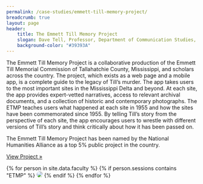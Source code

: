 ```yaml
---
permalink: /case-studies/emmett-till-memory-project/
breadcrumb: true
layout: page
header: 
    title: The Emmett Till Memory Project
    slogan: Dave Tell, Professor, Department of Communication Studies, University of Kansas, and Patrick Weems, Executive Director, Emmett Till Interpretive Center
    background-color: "#39393A"
---
```


The Emmett Till Memory Project is a collaborative production of the Emmett Till Memorial Commission of Tallahatchie County, Mississippi, and scholars across the country. The project, which exists as a web page and a mobile app, is a complete guide to the legacy of Till’s murder. The app takes users to the most important sites in the Mississippi Delta and beyond. At each site, the app provides expert-vetted narratives, access to relevant archival documents, and a collection of historic and contemporary photographs. The ETMP teaches users what happened at each site in 1955 and how the sites have been commemorated since 1955. By telling Till’s story from the perspective of each site, the app encourages users to wrestle with different versions of Till’s story and think critically about how it has been passed on.  

The Emmett Till Memory Project has been named by the National Humanities Alliance as a top 5% public project in the country.  

[View Project »](https://tillapp.emmett-till.org/)

{% for person in site.data.faculty %}
{% if person.sessions contains "ETMP" %}
<img src="../../images/people/{{ person.img }}" style="max-width: 200px; border-radius: 50%;"/>
{% endif %}
{% endfor %}

